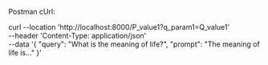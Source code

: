 Postman cUrl:

curl --location 'http://localhost:8000/P_value1?q_param1=Q_value1' \
--header 'Content-Type: application/json' \
--data '{
    "query": "What is the meaning of life?",
    "prompt": "The meaning of life is..."
}'
